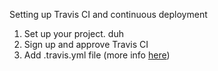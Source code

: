 Setting up Travis CI and continuous deployment


1. Set up your project. duh
2. Sign up and approve Travis CI
3. Add .travis.yml file (more info [here](https://docs.travis-ci.com/user/languages/javascript-with-nodejs/))
```

```
